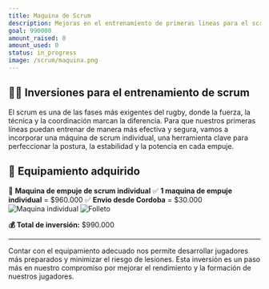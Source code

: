 ```yaml
---
title: Maquina de Scrum
description: Mejoras en el entrenamiento de primeras lineas para el scrum.
goal: 990000
amount_raised: 0
amount_used: 0
status: in_progress
image: /scrum/maquina.png
---
```


## 🏋️‍♂️ Inversiones para el entrenamiento de scrum

El scrum es una de las fases más exigentes del rugby, donde la fuerza, la técnica y la coordinación marcan la diferencia. Para que nuestros primeras líneas puedan entrenar de manera más efectiva y segura, vamos a incorporar una máquina de scrum individual, una herramienta clave para perfeccionar la postura, la estabilidad y la potencia en cada empuje.

## 💪 Equipamiento adquirido

📌 **Maquina de empuje de scrum individual**
✅ **1 maquina de empuje individual** = $960.000
✅ **Envio desde Cordoba** = $30.000
![Maquina individual](/scrum/maquina.png)
![Folleto](/scrum/folleto.png)

**💰 Total de inversión:** $990.000

---

Contar con el equipamiento adecuado nos permite desarrollar jugadores más preparados y minimizar el riesgo de lesiones. Esta inversión es un paso más en nuestro compromiso por mejorar el rendimiento y la formación de nuestros jugadores.
